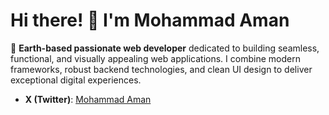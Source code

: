 # Hi there! 👋 I'm Mohammad Aman  

🌟 **Earth-based passionate web developer** dedicated to building seamless, functional, and visually appealing web applications. I combine modern frameworks, robust backend technologies, and clean UI design to deliver exceptional digital experiences.  

- **X (Twitter)**: [Mohammad Aman](https://twitter.com/amaan_1105)  

